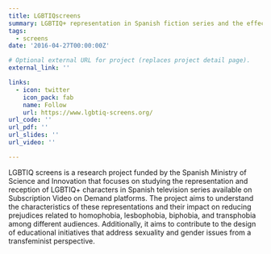 ```yaml
---
title: LGBTIQscreens
summary: LGBTIQ+ representation in Spanish fiction series and the effectiveness in reducing prejudice based on sexual orientation and gender identity.
tags:
  - screens
date: '2016-04-27T00:00:00Z'

# Optional external URL for project (replaces project detail page).
external_link: ''

links:
  - icon: twitter
    icon_pack: fab
    name: Follow
    url: https://www.lgbtiq-screens.org/
url_code: ''
url_pdf: ''
url_slides: ''
url_video: ''

---
```


LGBTIQ screens is a research project funded by the Spanish Ministry of Science and Innovation that focuses on studying the representation and reception of LGBTIQ+ characters in Spanish television series available on Subscription Video on Demand platforms. The project aims to understand the characteristics of these representations and their impact on reducing prejudices related to homophobia, lesbophobia, biphobia, and transphobia among different audiences. Additionally, it aims to contribute to the design of educational initiatives that address sexuality and gender issues from a transfeminist perspective.
